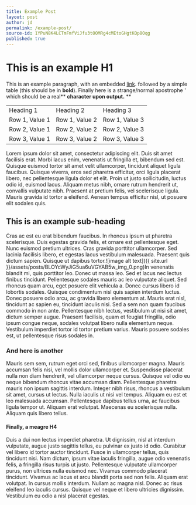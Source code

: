 ```yaml
---
title: Example Post
layout: post
author: jd
permalink: /example-post/
source-id: 1YPuN8K4LCTmFmfViJfu3tOOMRg4cMEtoGHgtKQp8Oqg
published: true
---
```

# This is an example H1

This is an example paragraph, with an embedded [link](http://www.google.com). followed by a simple table (this should be in **bold**). Finally here is a strange/normal apostrophe ' which should be a real** **character upon output.** **

<table>
  <tr>
    <td>Heading 1</td>
    <td>Heading 2</td>
    <td>Heading 3</td>
  </tr>
  <tr>
    <td>Row 1, Value 1</td>
    <td>Row 1, Value 2</td>
    <td>Row 1, Value 3</td>
  </tr>
  <tr>
    <td>Row 2, Value 1</td>
    <td>Row 2, Value 2</td>
    <td>Row 2, Value 3</td>
  </tr>
  <tr>
    <td>Row 3, Value 1</td>
    <td>Row 3, Value 2</td>
    <td>Row 3, Value 3</td>
  </tr>
</table>


Lorem ipsum dolor sit amet, consectetur adipiscing elit. Duis sit amet facilisis erat. Morbi lacus enim, venenatis ut fringilla et, bibendum sed est. Quisque euismod tortor sit amet velit ullamcorper, tincidunt aliquet ligula faucibus. Quisque viverra, eros sed pharetra efficitur, orci ligula placerat libero, nec pellentesque ligula dolor et elit. Proin ut justo sollicitudin, luctus odio id, euismod lacus. Aliquam metus nibh, ornare rutrum hendrerit ut, convallis vulputate nibh. Praesent at pretium felis, vel scelerisque ligula. Mauris gravida id tortor a eleifend. Aenean tempus efficitur nisl, ut posuere elit sodales quis.

## This is an example sub-heading

Cras ac est eu erat bibendum faucibus. In rhoncus ipsum ut pharetra scelerisque. Duis egestas gravida felis, et ornare est pellentesque eget. Nunc euismod pretium ultrices. Cras gravida porttitor ullamcorper. Sed lacinia facilisis libero, et egestas lacus vestibulum malesuada. Praesent quis dictum sapien. Quisque ut dapibus tortor.![image alt text]({{ site.url }}/assets/posts/BLOYcWyJiG5ua6uVGYAB5w_img_0.png)In venenatis blandit mi, quis porttitor leo. Donec ut massa leo. Sed et lacus nec lectus finibus tincidunt. Pellentesque sodales mauris ac leo vulputate aliquet. Sed rhoncus quam arcu, eget posuere elit vehicula a. Donec cursus libero id lobortis sodales. Quisque condimentum nisl quis sapien interdum luctus. Donec posuere odio arcu, ac gravida libero elementum at. Mauris erat nisl, tincidunt ac sapien eu, tincidunt iaculis nisi. Sed a sem non quam faucibus commodo in non ante. Pellentesque nibh lectus, vestibulum ut nisi sit amet, dictum semper augue. Praesent facilisis, quam et feugiat fringilla, odio ipsum congue neque, sodales volutpat libero nulla elementum neque. Vestibulum imperdiet tortor id tortor pretium varius. Mauris posuere sodales est, ut pellentesque risus sodales in.

### And here is another

Mauris sem sem, rutrum eget orci sed, finibus ullamcorper magna. Mauris accumsan felis nisi, vel mollis dolor ullamcorper et. Suspendisse placerat nulla non diam hendrerit, vel ullamcorper neque cursus. Quisque vel odio eu neque bibendum rhoncus vitae accumsan diam. Pellentesque pharetra mauris non ipsum sagittis interdum. Integer nibh risus, rhoncus a vestibulum sit amet, cursus ut lectus. Nulla iaculis ut nisi vel tempus. Aliquam eu est et leo malesuada accumsan. Pellentesque dapibus tellus urna, ac faucibus ligula tempor ut. Aliquam erat volutpat. Maecenas eu scelerisque nulla. Aliquam quis libero tellus.

#### Finally, a meagre H4

Duis a dui non lectus imperdiet pharetra. Ut dignissim, nisl at interdum vulputate, augue justo sagittis tellus, eu pulvinar ex justo id odio. Curabitur vel libero id tortor auctor tincidunt. Fusce in ullamcorper tellus, quis tincidunt nisi. Nam dictum, ipsum vitae iaculis fringilla, augue odio venenatis felis, a fringilla risus turpis ut justo. Pellentesque vulputate ullamcorper purus, non ultrices nulla euismod nec. Vivamus commodo placerat tincidunt. Vivamus ac lacus et arcu blandit porta sed non felis. Aliquam erat volutpat. In cursus mollis interdum. Nullam ac magna nisl. Donec ac risus eleifend leo iaculis cursus. Quisque vel neque et libero ultricies dignissim. Vestibulum eu odio a nisl placerat egestas.

